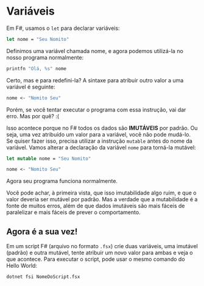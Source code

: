 # Variáveis

Em F#, usamos o `let` para declarar variáveis:

```fs
let nome = "Seu Nomito"
```

Definimos uma variável chamada nome, e agora podemos utilizá-la no nosso programa normalmente:

```fs
printfn "Olá, %s" nome
```

Certo, mas e para redefini-la? A sintaxe para atribuir outro valor a uma variável é seguinte:

```fs
nome <- "Nomito Seu"
```

Porém, se você tentar executar o programa com essa instrução, vai dar erro. Mas por quê? :(

Isso acontece porque no F# todos os dados são **IMUTÁVEIS** por padrão. Ou seja, uma vez atribuído um valor para a
variável, você não pode mudá-lo. Se quiser fazer isso, precisa utilizar a instrução `mutable` antes do nome da variável.
Vamos alterar a declaração da variável `nome` para torná-la mutável:

```fs
let mutable nome = "Seu Nomito"

nome <- "Nomito Seu"
```

Agora seu programa funciona normalmente.

Você pode achar, à primeira vista, que isso imutabilidade algo ruim, e que o valor deveria ser mutável por padrão. Mas a
verdade que a mutabilidade é a fonte de muitos erros, além de que dados imutáveis são mais fáceis de paralelizar e mais
fáceis de prever o comportamento.

## Agora é a sua vez!

Em um script F# (arquivo no formato `.fsx`) crie duas variáveis, uma imutável (padrão) e outra mutável, tente atribuir
um novo valor para ambas e veja o que acontece. Para executar o script, pode usar o mesmo comando do Hello World:

```
dotnet fsi NomeDoScript.fsx
```

